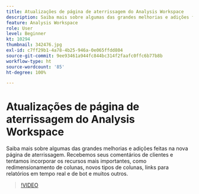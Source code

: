 ```yaml
---
title: Atualizações de página de aterrissagem do Analysis Workspace
description: Saiba mais sobre algumas das grandes melhorias e adições feitas na nova página de aterrissagem. Recebemos seu feedback de cliente e tentamos incorporar os recursos mais importantes ... (as descrições devem ter entre 60 e 160 caracteres)
feature: Analysis Workspace
role: User
level: Beginner
kt: 10294
thumbnail: 342476.jpg
exl-id: c7ff29b1-4a78-4b25-946a-0e065ffdd804
source-git-commit: 9ee93461a944fc844bc314f2faafc0ffc6b77b8b
workflow-type: ht
source-wordcount: '85'
ht-degree: 100%

---
```


# Atualizações de página de aterrissagem do Analysis Workspace

Saiba mais sobre algumas das grandes melhorias e adições feitas na nova página de aterrissagem. Recebemos seus comentários de clientes e tentamos incorporar os recursos mais importantes, como redimensionamento de colunas, novos tipos de colunas, links para relatórios em tempo real e de bot e muitos outros.

>[!VIDEO](https://video.tv.adobe.com/v/342476/?quality=12&learn=on)
